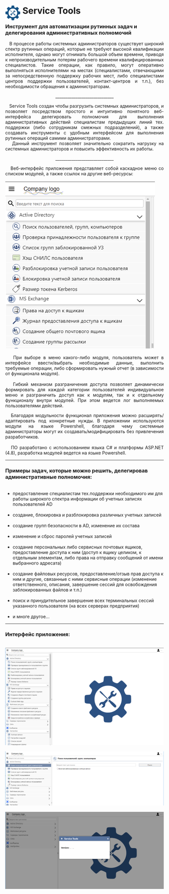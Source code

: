 <h1 align="left" vertical-align="center"><img src="./servicetools.svg" alt="Service Tools" align="left" vertical-align="center" width="48px" height="48px">&nbsp;Service Tools</h1>
<h3>Инструмент для автоматизации рутинных задач и делегирования административных полномочий</h3>
<p  align="justify">
&nbsp;&nbsp;&nbsp;В процессе работы системных администраторов существует широкий спектр рутинных операций, которые не требуют высокой квалификации исполнителя, однако могут отнимать большой объем времени, приводя к непроизводительным потерям рабочего времени квалифицированных специалистов. Такие операции, как правило, могут оперативно выполняться исполнителями на местах (специалистами, отвечающими за непосредственную поддержку рабочих мест, либо специалистами центров поддержки пользователей, контакт-центров и т.п.), без необходимости обращения к администраторам.</p>
<p align="center">_____________________________</p>
<p  align="justify">
&nbsp;&nbsp;&nbsp;Service Tools создан чтобы разгрузить системных администраторов, и позволяет посредством простого и интуитивно понятного веб-интерфейса делегировать полномочия для выполнения административных действий специалистам предыдущих линий тех. поддержки (либо сотрудникам смежных подразделений),
а также создавать инструменты с удобным интерфейсом для выполнения рутинных операций самими администраторами.<br>
&nbsp;&nbsp;&nbsp;Данный инструмент позволяет значительно сократить нагрузку на системных администраторов и повысить эффективность их работы.<br>
</p>
<p align="center">_____________________________</p>
<p  align="justify">
&nbsp;&nbsp;&nbsp;Веб-интерфейс приложения представляет собой каскадное меню со списком модулей, а также ссылок на другие веб-ресурсы:<br><br>
<img src="./sreenshot4.png" alt="Menu"><br><br>
&nbsp;&nbsp;&nbsp;При выборе в меню какого-либо модуля, пользователь может в интерфейсе ввести/выбрать необходимые данные, выполнить требуемые операции, либо сформировать нужный отчет (в зависимости от функционала модуля).<br><br>
&nbsp;&nbsp;&nbsp;Гибкий механизм разграничения доступа позволяет динамически формировать для каждой категории пользователей индивидуальное меню и разграничить доступ как к модулям, так и к отдельному функционалу внутри модулей.
При этом ведется лог выполняемых пользователями действий.
<p  align="justify">
&nbsp;&nbsp;&nbsp;Благодаря модульности функционал приложения можно расширять/адаптировать под конкретные нужды.
В приложении используются модули на языке Powershell, благодаря чему системные администраторы могут их создавать/модифицировать без привлечения разработчиков.<br><br>
&nbsp;&nbsp;&nbsp;ПО разработано с использованием языка C# и платформы ASP.NET (4.8), разработка модулей ведется на языке Powershell.</p>
<hr>
<h3>Примеры задач, которые можно решить, делегировав административные полномочия:</h3>
<ul>
&nbsp;&nbsp;&nbsp;<li>предоставление специалистам тех.поддержки необходимого им для работы широкого спектра информации об учетных записях пользователей AD</li>
&nbsp;&nbsp;&nbsp;<li>создание, блокировка и разблокировка различных учетных записей</li>
&nbsp;&nbsp;&nbsp;<li>создание групп безопасности в AD, изменение их состава</li>
&nbsp;&nbsp;&nbsp;<li>изменение и сброс паролей учетных записей</li>
&nbsp;&nbsp;&nbsp;<li>создание персональных либо сервисных почтовых ящиков, предоставление доступа к ним (доступ к ящику целиком, к отдельным элементам, либо права на отправку сообщений от имени выбранного адресата)</li>
&nbsp;&nbsp;&nbsp;<li>создание файловых ресурсов, предоставление/отзыв прав доступа к ним и другие, связанные с ними сервисные операции (изменение ответственного, описания, завершение сессий для освобождения заблокированных файлов и т.п.)</li>
&nbsp;&nbsp;&nbsp;<li>поиск и принудительное завершение всех терминальных сессий указанного пользователя (на всех серверах предприятия)</li>
&nbsp;&nbsp;&nbsp;<li>и многе другое...</li>
</ul>
<hr>
<h3>Интерфейс приложения:</h3><br>
<img src="./sreenshot1.png" alt="Service Tools">
<br><br>
<img src="./sreenshot2.png" alt="Service Tools">
<br><br>
<img src="./sreenshot3.png" alt="Service Tools">
